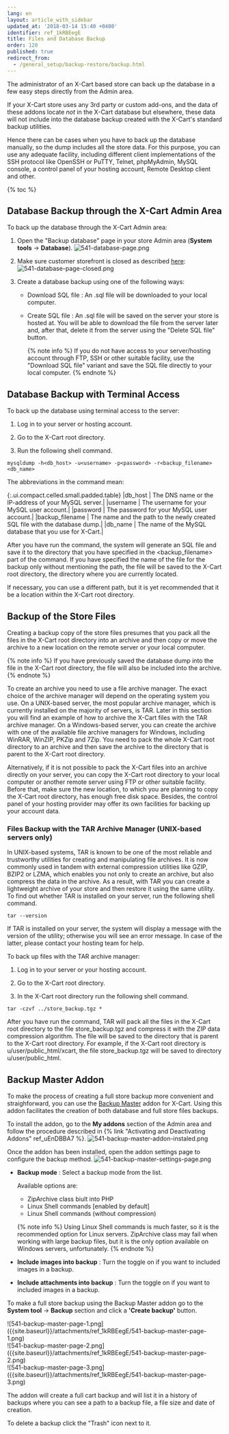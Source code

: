 ```yaml
---
lang: en
layout: article_with_sidebar
updated_at: '2018-03-14 15:40 +0400'
identifier: ref_1kRBEegE
title: Files and Database Backup
order: 120
published: true
redirect_from:
  - /general_setup/backup-restore/backup.html
---
```

The administrator of an X-Cart based store can back up the database in a few easy steps directly from the Admin area. 

If your X-Cart store uses any 3rd party or custom add-ons, and the data of these addons locate _not_ in the X-Cart database but elsewhere, these data will not include into the database backup created with the X-Cart's standard backup utilities.

Hence there can be cases when you have to back up the database manually, so the dump includes all the store data. For this purpose, you can use any adequate facility, including different client implementations of the SSH protocol like OpenSSH or PuTTY, Telnet, phpMyAdmin, MySQL console, a control panel of your hosting account, Remote Desktop client and other. 

{% toc %}

## Database Backup through the X-Cart Admin Area

To back up the database through the X-Cart Admin area:

 1. Open the "Backup database" page in your store Admin area (**System tools** -> **Database**).
    ![541-database-page.png]({{site.baseurl}}/attachments/ref_1kRBEegE/541-database-page.png)
 
 2. Make sure customer storefront is closed as described [here](https://kb.x-cart.com/general_setup/admin/overview.html#storefront-accessibility "Files and Database Backup"):
    ![541-database-page-closed.png]({{site.baseurl}}/attachments/ref_1kRBEegE/541-database-page-closed.png)

 3. Create a database backup using one of the following ways: 
    * Download SQL file : An .sql file will be downloaded to your local computer.
    * Create SQL file : An .sql file will be saved on the server your store is hosted at. You will be able to download the file from the server later and, after that, delete it from the server using the "Delete SQL file" button.

      {% note info %}
      If you do not have access to your server/hosting account through FTP, SSH or other suitable facility, use the "Download SQL file" variant and save the SQL file directly to your local computer.
      {% endnote %}

## Database Backup with Terminal Access

To back up the database using terminal access to the server:

1. Log in to your server or hosting account.

2. Go to the X-Cart root directory.

3. Run the following shell command.


```
mysqldump -h<db_host> -u<username> -p<password> -r<backup_filename> <db_name>
```

The abbreviations in the command mean:

{:.ui.compact.celled.small.padded.table}
|db_host | The DNS name or the IP-address of your MySQL server.|
|username | The username for your MySQL user account.|
|password | The password for your MySQL user account.|
|backup_filename | The name and the path to the newly created SQL file with the database dump.|
|db_name | The name of the MySQL database that you use for X-Cart.|


After you have run the command, the system will generate an SQL file and save it to the directory that you have specified in the <backup_filename> part of the command. If you have specified the name of the file for the backup only without mentioning the path, the file will be saved to the X-Cart root directory, the directory where you are currently located.

If necessary, you can use a different path, but it is yet recommended that it be a location within the X-Cart root directory.

## Backup of the Store Files

Creating a backup copy of the store files presumes that you pack all the files in the X-Cart root directory into an archive and then copy or move the archive to a new location on the remote server or your local computer.

{% note info %}
If you have previously saved the database dump into the file in the X-Cart root directory, the file will also be included into the archive.
{% endnote %}

To create an archive you need to use a file archive manager. The exact choice of the archive manager will depend on the operating system you use. On a UNIX-based server, the most popular archive manager, which is currently installed on the majority of servers, is TAR. Later in this section you will find an example of how to archive the X-Cart files with the TAR archive manager. On a Windows-based server, you can create the archive with one of the available file archive managers for Windows, including WinRAR, WinZIP, PKZip and 7Zip. You need to pack the whole X-Cart root directory to an archive and then save the archive to the directory that is parent to the X-Cart root directory.

Alternatively, if it is not possible to pack the X-Cart files into an archive directly on your server, you can copy the X-Cart root directory to your local computer or another remote server using FTP or other suitable facility. Before that, make sure the new location, to which you are planning to copy the X-Cart root directory, has enough free disk space. Besides, the control panel of your hosting provider may offer its own facilities for backing up your account data.

### Files Backup with the TAR Archive Manager (UNIX-based servers only)

In UNIX-based systems, TAR is known to be one of the most reliable and trustworthy utilities for creating and manipulating file archives. It is now commonly used in tandem with external compression utilities like GZIP, BZIP2 or LZMA, which enables you not only to create an archive, but also compress the data in the archive. As a result, with TAR you can create a lightweight archive of your store and then restore it using the same utility. To find out whether TAR is installed on your server, run the following shell command.

```
tar --version
```

If TAR is installed on your server, the system will display a message with the version of the utility; otherwise you will see an error message. In case of the latter, please contact your hosting team for help.

To back up files with the TAR archive manager:

1. Log in to your server or your hosting account.

2. Go to the X-Cart root directory.

3. In the X-Cart root directory run the following shell command.

```
tar -czvf ../store_backup.tgz *
```

After you have run the command, TAR will pack all the files in the X-Cart root directory to the file store_backup.tgz and compress it with the ZIP data compression algorithm. The file will be saved to the directory that is parent to the X-Cart root directory. For example, if the X-Cart root directory is u/user/public_html/xcart, the file store_backup.tgz will be saved to directory u/user/public_html.

## Backup Master Addon

To make the process of creating a full store backup more convenient and straighforward, you can use the [Backup Master](https://market.x-cart.com/addons/backup-master.html "Files and Database Backup") addon for X-Cart. Using this addon facilitates the creation of both database and full store files backups. 

To install the addon, go to the **My addons** section of the Admin area and follow the procedure described in {% link "Activating and Deactivating Addons" ref_uEnDBBA7 %}. 
![541-backup-master-addon-instaled.png]({{site.baseurl}}/attachments/ref_1kRBEegE/541-backup-master-addon-instaled.png)

Once the addon has been installed, open the addon settings page to configure the backup method.
![541-backup-master-settings-page.png]({{site.baseurl}}/attachments/ref_1kRBEegE/541-backup-master-settings-page.png)

* **Backup mode** : Select a backup mode from the list.
  
  Available options are: 
  * ZipArchive class biult into PHP
  * Linux Shell commands [enabled by default]
  * Linux Shell commands (without compression)
  
  {% note info %}
  Using Linux Shell commands is much faster, so it is the recommended option for Linux servers.
ZipArchive class may fail when working with large backup files, but it is the only option available on Windows servers, unfortunately.
  {% endnote %}

* **Include images into backup** : Turn the toggle on if you want to included images in a backup.
* **Include attachments into backup** : Turn the toggle on if you want to included images in a backup. 

To make a full store backup using the Backup Master addon go to the **System tool** -> **Backup** section and click a **'Create backup'** button.

<div class="ui stackable three column grid">
  <div class="column" markdown="span">![541-backup-master-page-1.png]({{site.baseurl}}/attachments/ref_1kRBEegE/541-backup-master-page-1.png)</div>
  <div class="column" markdown="span">![541-backup-master-page-2.png]({{site.baseurl}}/attachments/ref_1kRBEegE/541-backup-master-page-2.png)</div>
  <div class="column" markdown="span">![541-backup-master-page-3.png]({{site.baseurl}}/attachments/ref_1kRBEegE/541-backup-master-page-3.png)</div>
</div>

The addon will create a full cart backup and will list it in a history of backups where you can see a path to a backup file, a file size and date of creation. 

To delete a backup click the "Trash" icon next to it.
